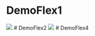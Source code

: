 # DemoFlex1
<img src="https://i.ibb.co/NyfFF0L/1.png">
# DemoFlex2
<img src="https://i.ibb.co/JCXSNRt/2.png>
# DemoFlex3
<img src="https://i.ibb.co/S3231qN/3.png>
# DemoFlex4
<img src="https://i.ibb.co/MBQ848t/4.png>
